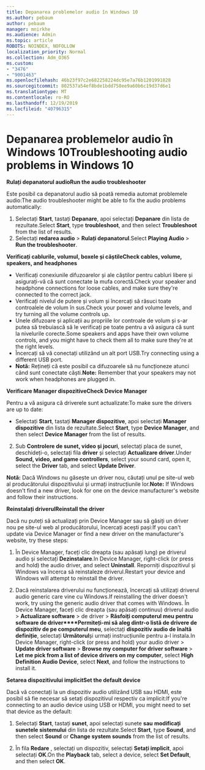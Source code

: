 ```yaml
---
title: Depanarea problemelor audio în Windows 10
ms.author: pebaum
author: pebaum
manager: mnirkhe
ms.audience: Admin
ms.topic: article
ROBOTS: NOINDEX, NOFOLLOW
localization_priority: Normal
ms.collection: Adm_O365
ms.custom:
- "3476"
- "9001463"
ms.openlocfilehash: 46b23f97c2e682258224dc95e7a76b1201991828
ms.sourcegitcommit: 802537a54ef8bde1bdd758ee9a60b6c19d37d6e1
ms.translationtype: MT
ms.contentlocale: ro-RO
ms.lasthandoff: 12/19/2019
ms.locfileid: "40796315"
---
```

# <a name="troubleshooting-audio-problems-in-windows-10"></a><span data-ttu-id="f69be-102">Depanarea problemelor audio în Windows 10</span><span class="sxs-lookup"><span data-stu-id="f69be-102">Troubleshooting audio problems in Windows 10</span></span>

<span data-ttu-id="f69be-103">**Rulați depanatorul audio**</span><span class="sxs-lookup"><span data-stu-id="f69be-103">**Run the audio troubleshooter**</span></span>

<span data-ttu-id="f69be-104">Este posibil ca depanatorul audio să poată remedia automat problemele audio:</span><span class="sxs-lookup"><span data-stu-id="f69be-104">The audio troubleshooter might be able to fix the audio problems automatically:</span></span> 

1. <span data-ttu-id="f69be-105">Selectați **Start**, tastați **Depanare**, apoi selectați **Depanare** din lista de rezultate.</span><span class="sxs-lookup"><span data-stu-id="f69be-105">Select **Start**, type **troubleshoot**, and then select **Troubleshoot** from the list of results.</span></span> 
2. <span data-ttu-id="f69be-106">Selectați **redarea audio** > **Rulați depanatorul**.</span><span class="sxs-lookup"><span data-stu-id="f69be-106">Select **Playing Audio** > **Run the troubleshooter**.</span></span>

<span data-ttu-id="f69be-107">**Verificați cablurile, volumul, boxele și căștile**</span><span class="sxs-lookup"><span data-stu-id="f69be-107">**Check cables, volume, speakers, and headphones**</span></span>

- <span data-ttu-id="f69be-108">Verificați conexiunile difuzoarelor și ale căștilor pentru cabluri libere și asigurați-vă că sunt conectate la mufa corectă.</span><span class="sxs-lookup"><span data-stu-id="f69be-108">Check your speaker and headphone connections for loose cables, and make sure they're connected to the correct jack.</span></span>
- <span data-ttu-id="f69be-109">Verificați nivelul de putere și volum și încercați să răsuci toate controalele de volum în sus.</span><span class="sxs-lookup"><span data-stu-id="f69be-109">Check your power and volume levels, and try turning all the volume controls up.</span></span>
- <span data-ttu-id="f69be-110">Unele difuzoare și aplicații au propriile lor controale de volum și s-ar putea să trebuiască să le verificați pe toate pentru a vă asigura că sunt la nivelurile corecte.</span><span class="sxs-lookup"><span data-stu-id="f69be-110">Some speakers and apps have their own volume controls, and you might have to check them all to make sure they're at the right levels.</span></span>
- <span data-ttu-id="f69be-111">Încercați să vă conectați utilizând un alt port USB.</span><span class="sxs-lookup"><span data-stu-id="f69be-111">Try connecting using a different USB port.</span></span>
- <span data-ttu-id="f69be-112">**Notă:** Rețineți că este posibil ca difuzoarele să nu funcționeze atunci când sunt conectate căști.</span><span class="sxs-lookup"><span data-stu-id="f69be-112">**Note:** Remember that your speakers may not work when headphones are plugged in.</span></span>

<span data-ttu-id="f69be-113">**Verificare Manager dispozitive**</span><span class="sxs-lookup"><span data-stu-id="f69be-113">**Check Device Manager**</span></span>

<span data-ttu-id="f69be-114">Pentru a vă asigura că driverele sunt actualizate:</span><span class="sxs-lookup"><span data-stu-id="f69be-114">To make sure the drivers are up to date:</span></span>

- <span data-ttu-id="f69be-115">Selectați **Start**, tastați **Manager dispozitive**, apoi selectați **Manager dispozitive** din lista de rezultate.</span><span class="sxs-lookup"><span data-stu-id="f69be-115">Select **Start**, type **Device Manager**, and then select **Device Manager** from the list of results.</span></span>

2. <span data-ttu-id="f69be-116">Sub **Controlere de sunet, video și jocuri**, selectați placa de sunet, deschideți-o, selectați fila **driver** și selectați **Actualizare driver**.</span><span class="sxs-lookup"><span data-stu-id="f69be-116">Under **Sound, video, and game controllers**, select your sound card, open it, select the **Driver** tab, and select **Update Driver**.</span></span> 

<span data-ttu-id="f69be-117">**Notă:** Dacă Windows nu găsește un driver nou, căutați unul pe site-ul web al producătorului dispozitivului și urmați instrucțiunile lor.</span><span class="sxs-lookup"><span data-stu-id="f69be-117">**Note:** If Windows doesn't find a new driver, look for one on the device manufacturer's website and follow their instructions.</span></span>

<span data-ttu-id="f69be-118">**Reinstalați driverul**</span><span class="sxs-lookup"><span data-stu-id="f69be-118">**Reinstall the driver**</span></span>

<span data-ttu-id="f69be-119">Dacă nu puteți să actualizați prin Device Manager sau să găsiți un driver nou pe site-ul web al producătorului, încercați acești pași:</span><span class="sxs-lookup"><span data-stu-id="f69be-119">If you can't update via Device Manager or find a new driver on the manufacturer's website, try these steps:</span></span> 

1. <span data-ttu-id="f69be-120">În Device Manager, faceți clic dreapta (sau apăsați lung) pe driverul audio și selectați **Dezinstalare**.</span><span class="sxs-lookup"><span data-stu-id="f69be-120">In Device Manager, right-click (or press and hold) the audio driver, and select **Uninstall**.</span></span> <span data-ttu-id="f69be-121">Reporniți dispozitivul și Windows va încerca să reinstaleze driverul.</span><span class="sxs-lookup"><span data-stu-id="f69be-121">Restart your device and Windows will attempt to reinstall the driver.</span></span>

2. <span data-ttu-id="f69be-122">Dacă reinstalarea driverului nu funcționează, încercați să utilizați driverul audio generic care vine cu Windows.</span><span class="sxs-lookup"><span data-stu-id="f69be-122">If reinstalling the driver doesn't work, try using the generic audio driver that comes with Windows.</span></span> <span data-ttu-id="f69be-123">În Device Manager, faceți clic dreapta (sau apăsați continuu) driverul audio > **Actualizare software** > de driver > **Răsfoiți computerul meu pentru software de driver\*\*\*\*Permiteți-mi să aleg dintr-o listă de drivere de dispozitiv de pe computerul meu**, selectați **dispozitiv audio de înaltă definiție**, selectați **Următorul**și urmați instrucțiunile pentru a-l instala.</span><span class="sxs-lookup"><span data-stu-id="f69be-123">In Device Manager, right-click (or press and hold) your audio driver > **Update driver software** > **Browse my computer for driver software** > **Let me pick from a list of device drivers on my computer**, select **High Definition Audio Device**, select **Next**, and follow the instructions to install it.</span></span>

<span data-ttu-id="f69be-124">**Setarea dispozitivului implicit**</span><span class="sxs-lookup"><span data-stu-id="f69be-124">**Set the default device**</span></span>

<span data-ttu-id="f69be-125">Dacă vă conectați la un dispozitiv audio utilizând USB sau HDMI, este posibil să fie necesar să setați dispozitivul respectiv ca implicit:</span><span class="sxs-lookup"><span data-stu-id="f69be-125">If you're connecting to an audio device using USB or HDMI, you might need to set that device as the default:</span></span> 

1. <span data-ttu-id="f69be-126">Selectați **Start**, tastați **sunet**, apoi selectați sunete **sau** **modificați sunetele sistemului** din lista de rezultate.</span><span class="sxs-lookup"><span data-stu-id="f69be-126">Select **Start**, type **Sound**, and then select **Sound** or **Change system sounds** from the list of results.</span></span>

2. <span data-ttu-id="f69be-127">În fila **Redare** , selectați un dispozitiv, selectați **Setați implicit**, apoi selectați **OK**.</span><span class="sxs-lookup"><span data-stu-id="f69be-127">On the **Playback** tab, select a device, select **Set Default**, and then select **OK**.</span></span>

